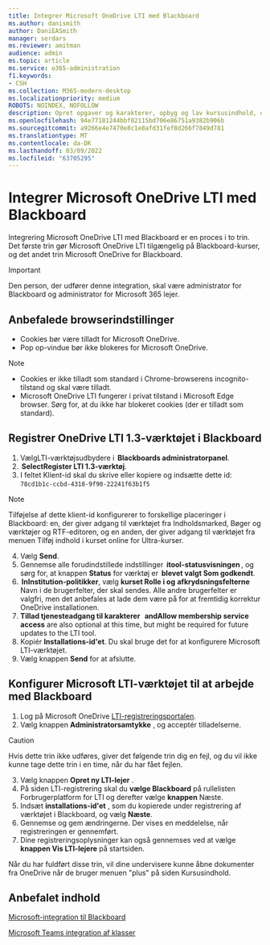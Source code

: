 ```yaml
---
title: Integrer Microsoft OneDrive LTI med Blackboard
ms.author: danismith
author: DaniEASmith
manager: serdars
ms.reviewer: amitman
audience: admin
ms.topic: article
ms.service: o365-administration
f1.keywords:
- CSH
ms.collection: M365-modern-desktop
ms.localizationpriority: medium
ROBOTS: NOINDEX, NOFOLLOW
description: Opret opgaver og karakterer, opbyg og lav kursusindhold, og samarbejd om filer i realtid med den nye Microsoft OneDrive Learning Tools Interoperability til Blackboard.
ms.openlocfilehash: 94e77181244bbf02115bd706e86751a9382b906b
ms.sourcegitcommit: a9266e4e7470e8c1e8afd31fef8d266f7849d781
ms.translationtype: MT
ms.contentlocale: da-DK
ms.lasthandoff: 03/09/2022
ms.locfileid: "63705295"
---
```

# <a name="integrate-microsoft-onedrive-lti-with-blackboard"></a>Integrer Microsoft OneDrive LTI med Blackboard

Integrering Microsoft OneDrive LTI med Blackboard er en proces i to trin. Det første trin gør Microsoft OneDrive LTI tilgængelig på Blackboard-kurser, og det andet trin Microsoft OneDrive for Blackboard.

> [!IMPORTANT]
> Den person, der udfører denne integration, skal være administrator for Blackboard og administrator for Microsoft 365 lejer.

## <a name="recommended-browser-settings"></a>Anbefalede browserindstillinger

- Cookies bør være tilladt for Microsoft OneDrive.
- Pop op-vindue bør ikke blokeres for Microsoft OneDrive.

> [!NOTE]
>
> - Cookies er ikke tilladt som standard i Chrome-browserens incognito-tilstand og skal være tilladt.
> - Microsoft OneDrive LTI fungerer i privat tilstand i Microsoft Edge browser. Sørg for, at du ikke har blokeret cookies (der er tilladt som standard).

## <a name="register-the-onedrive-lti-13-tool-in-blackboard"></a>Registrer OneDrive LTI 1.3-værktøjet i Blackboard

1. VælgLTI-værktøjsudbydere i  **Blackboards administratorpanel**.
2.  **SelectRegister LTI 1.3-værktøj**.
3. I feltet Klient-id skal du skrive eller kopiere og indsætte dette id: ``78cd1b1c-ccbd-4318-9f90-22241f63b1f5``

  > [!NOTE]
  > Tilføjelse af dette klient-id konfigurerer to forskellige placeringer i Blackboard: en, der giver adgang til værktøjet fra Indholdsmarked, Bøger og værktøjer og RTF-editoren, og en anden, der giver adgang til værktøjet fra menuen Tilføj indhold i kurset online for Ultra-kurser.

4. Vælg **Send**.
5. Gennemse alle forudindstillede indstillinger  **itool-statusvisningen** , og sørg for, at knappen **Status** for værktøj er  **blevet valgt Som godkendt**.
6.  **InInstitution-politikker**, vælg **kurset Rolle i og** **afkrydsningsfelterne** Navn i de brugerfelter, der skal sendes. Alle andre brugerfelter er valgfri, men det anbefales at lade dem være på for at fremtidig korrektur OneDrive installationen.
7. **Tillad tjenesteadgang til karakterer**   **andAllow membership service access** are also optional at this time, but might be required for future updates to the LTI tool.
8. Kopiér **Installations-id'et**. Du skal bruge det for at konfigurere Microsoft LTI-værktøjet.
9. Vælg knappen **Send** for at afslutte.

## <a name="configure-the-microsoft-lti-tool-to-work-with-blackboard"></a>Konfigurer Microsoft LTI-værktøjet til at arbejde med Blackboard

1. Log på Microsoft OneDrive [LTI-registreringsportalen](https://onedrivelti.microsoft.com/admin).
2. Vælg knappen **Administratorsamtykke** , og acceptér tilladelserne.

> [!CAUTION]
> Hvis dette trin ikke udføres, giver det følgende trin dig en fejl, og du vil ikke kunne tage dette trin i en time, når du har fået fejlen.

3. Vælg knappen **Opret ny LTI-lejer** .
4. På siden LTI-registrering skal du **vælge Blackboard** på rullelisten Forbrugerplatform for LTI og derefter vælge **knappen** Næste.
5. Indsæt **installations-id'et** , som du kopierede under registrering af værktøjet i Blackboard, og vælg **Næste**.
6. Gennemse og gem ændringerne. Der vises en meddelelse, når registreringen er gennemført.
7. Dine registreringsoplysninger kan også gennemses ved at vælge **knappen Vis LTI-lejere** på startsiden.

Når du har fuldført disse trin, vil dine undervisere kunne åbne dokumenter fra OneDrive når de bruger menuen "plus" på siden Kursusindhold.

## <a name="recommended-content"></a>Anbefalet indhold

[Microsoft-integration til Blackboard](https://help.blackboard.com/Learn/Administrator/SaaS/Integrations/Microsoft)

[Microsoft Teams integration af klasser](https://help.blackboard.com/Learn/Administrator/SaaS/Integrations/Microsoft_Classes)
